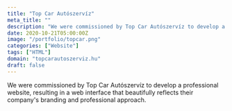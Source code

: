 ```yaml
---
title: "Top Car Autószervíz"
meta_title: ""
description: "We were commissioned by Top Car Autószervíz to develop a professional website"
date: 2020-10-21T05:00:00Z
image: "/portfolio/topcar.png"
categories: ["Website"]
tags: ["HTML"]
domain: "topcarautoszerviz.hu"
draft: false
---
```


We were commissioned by Top Car Autószervíz to develop a professional website, resulting in a web interface that beautifully reflects their company's branding and professional approach.
